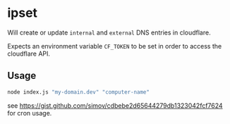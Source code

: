 # ipset

Will create or update `internal` and `external` DNS entries in cloudflare.

Expects an environment variable `CF_TOKEN` to be set in order to access the cloudflare API.

## Usage

```sh
node index.js "my-domain.dev" "computer-name"
```

see <https://gist.github.com/simov/cdbebe2d65644279db1323042fcf7624> for cron usage.
